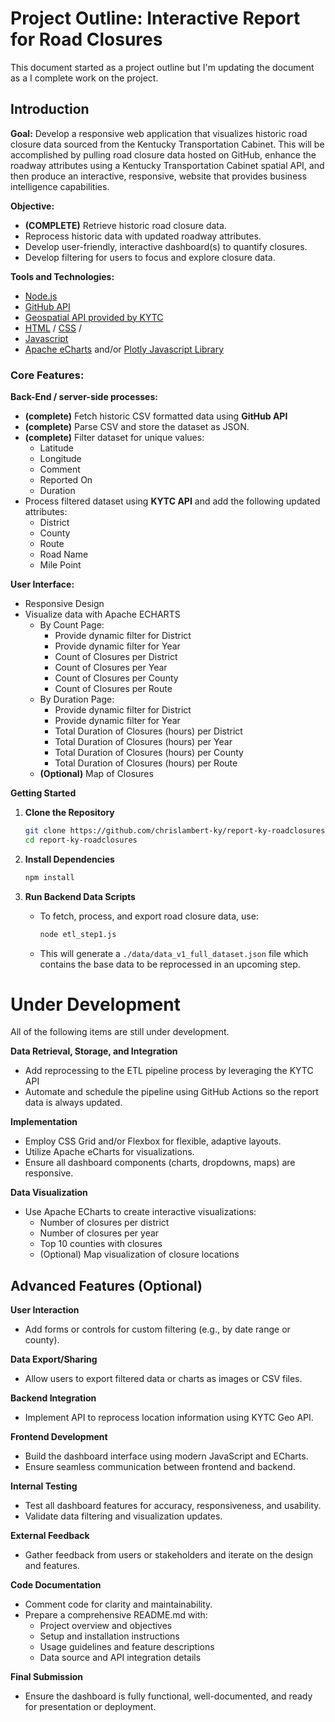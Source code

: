 # Project Outline: Interactive Report for Road Closures
This document started as a project outline but I'm updating the document as a I complete work on the project.

## Introduction

**Goal:**  Develop a responsive web application that visualizes historic road closure data sourced from the Kentucky Transportation Cabinet.  This will be accomplished by pulling road closure data hosted on GitHub, enhance the roadway attributes using a Kentucky Transportation Cabinet spatial API, and then produce an interactive, responsive, website that provides business intelligence capabilities.

**Objective:**
  - **(COMPLETE)** Retrieve historic road closure data. 
  - Reprocess historic data with updated roadway attributes.
  - Develop user-friendly, interactive dashboard(s) to quantify closures.
  - Develop filtering for users to focus and explore closure data.

**Tools and Technologies:** 
- [Node.js](https://nodejs.org/en)
- [GitHub API](https://docs.github.com/en/rest/using-the-rest-api)
- [Geospatial API provided by KYTC](https://kytc-api-v100-lts-qrntk7e3ra-uc.a.run.app/docs)
- [HTML](https://developer.mozilla.org/en-US/docs/Web/HTML) / [CSS](https://developer.mozilla.org/en-US/docs/Web/CSS) / 
- [Javascript](https://developer.mozilla.org/en-US/docs/Web/JavaScript)
- [Apache eCharts](https://echarts.apache.org/en/index.html) and/or [Plotly Javascript Library](https://plotly.com/javascript/)

### Core Features:

   **Back-End / server-side processes:**
   - **(complete)** Fetch historic CSV formatted data using **GitHub API**
   - **(complete)** Parse CSV and store the dataset as JSON.
   - **(complete)** Filter dataset for unique values:
      - Latitude
      - Longitude
      - Comment
      - Reported On
      - Duration
   - Process filtered dataset using **KYTC API** and add the following updated attributes:
      - District
      - County
      - Route
      - Road Name
      - Mile Point

   **User Interface:**
   - Responsive Design
   - Visualize data with Apache ECHARTS
      - By Count Page:
         - Provide dynamic filter for District
         - Provide dynamic filter for Year
         - Count of Closures per District
         - Count of Closures per Year
         - Count of Closures per County
         - Count of Closures per Route
      - By Duration Page:
         - Provide dynamic filter for District
         - Provide dynamic filter for Year
         - Total Duration of Closures (hours) per District
         - Total Duration of Closures (hours) per Year
         - Total Duration of Closures (hours) per County
         - Total Duration of Closures (hours) per Route
      - **(Optional)** Map of Closures

**Getting Started**

1. **Clone the Repository**
   ```bash
   git clone https://github.com/chrislambert-ky/report-ky-roadclosures.git
   cd report-ky-roadclosures
   ```

2. **Install Dependencies**
   ```bash
   npm install
   ```

3. **Run Backend Data Scripts**
   - To fetch, process, and export road closure data, use:
     ```bash
     node etl_step1.js
     ```
   - This will generate a `./data/data_v1_full_dataset.json` file which contains the base data to be reprocessed in an upcoming step.

# Under Development
All of the following items are still under development.

**Data Retrieval, Storage, and Integration**
   - Add reprocessing to the ETL pipeline process by leveraging the KYTC API
   - Automate and schedule the pipeline using GitHub Actions so the report data is always updated.

**Implementation**
   - Employ CSS Grid and/or Flexbox for flexible, adaptive layouts.
   - Utilize Apache eCharts for visualizations.
   - Ensure all dashboard components (charts, dropdowns, maps) are responsive.

**Data Visualization**
   * Use Apache ECharts to create interactive visualizations:
     * Number of closures per district
     * Number of closures per year
     * Top 10 counties with closures
     * (Optional) Map visualization of closure locations

## Advanced Features (Optional)

**User Interaction**
   * Add forms or controls for custom filtering (e.g., by date range or county).

**Data Export/Sharing**
   * Allow users to export filtered data or charts as images or CSV files.

**Backend Integration**
   * Implement API to reprocess location information using KYTC Geo API.

**Frontend Development**
   * Build the dashboard interface using modern JavaScript and ECharts.
   * Ensure seamless communication between frontend and backend.

**Internal Testing**
   * Test all dashboard features for accuracy, responsiveness, and usability.
   * Validate data filtering and visualization updates.

**External Feedback**
   * Gather feedback from users or stakeholders and iterate on the design and features.

**Code Documentation**
   * Comment code for clarity and maintainability.
   * Prepare a comprehensive README.md with:
     * Project overview and objectives
     * Setup and installation instructions
     * Usage guidelines and feature descriptions
     * Data source and API integration details

**Final Submission**
   * Ensure the dashboard is fully functional, well-documented, and ready for presentation or deployment.
